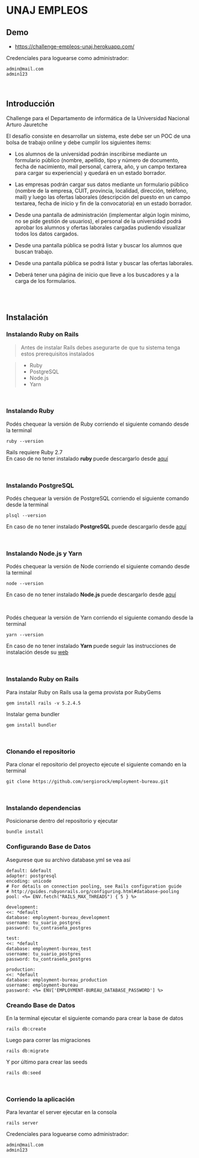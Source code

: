 # UNAJ EMPLEOS

## Demo

* https://challenge-empleos-unaj.herokuapp.com/

Credenciales para loguearse como administrador:
  ```
  admin@mail.com
  admin123
  ```

<br>

## Introducción

Challenge para el Departamento de informática de la Universidad Nacional Arturo Jauretche

El desafío consiste en desarrollar un sistema, este debe ser un POC de una bolsa de trabajo online y debe cumplir los siguientes items:

  * Los alumnos de la universidad podrán inscribirse mediante un formulario público (nombre, apellido, tipo y número de documento, fecha de nacimiento, mail personal, carrera, año, y un campo textarea para cargar su experiencia) y quedará en un estado borrador.

  * Las empresas podrán cargar sus datos mediante un formulario público (nombre de la empresa, CUIT, provincia, localidad, dirección, teléfono, mail) y luego las ofertas laborales (descripción del puesto en un campo textarea, fecha de inicio y fin de la convocatoria) en un estado borrador.

  * Desde una pantalla de administración (implementar algún login mínimo, no se pide gestión de usuarios), el personal de la universidad podrá aprobar los alumnos y ofertas laborales cargadas pudiendo visualizar todos los datos cargados.

  * Desde una pantalla pública se podrá listar y buscar los alumnos que buscan trabajo.

  * Desde una pantalla pública se podrá listar y buscar las ofertas laborales.

  * Deberá tener una página de inicio que lleve a los buscadores y a la carga de los formularios.


<br><br>

## Instalación

### Instalando Ruby on Rails
  >Antes de instalar Rails debes asegurarte de que tu sistema tenga estos prerequisitos instalados

  >* Ruby
  >* PostgreSQL
  >* Node.js
  >* Yarn

<br>

### Instalando Ruby
  Podés chequear la versión de Ruby corriendo el siguiente comando desde la terminal
  ```
  ruby --version
  ```

  Rails requiere Ruby 2.7 <br>
  En caso de no tener instalado <b> ruby </b> puede descargarlo desde [aquí](https://www.ruby-lang.org/en/news/2018/10/18/ruby-2-5-3-released/)

<br>

### Instalando PostgreSQL
  Podés chequear la versión de PostgreSQL corriendo el siguiente comando desde la terminal
  ```
  plsql --version
  ```

  En caso de no tener instalado <b> PostgreSQL </b> puede descargarlo desde [aquí](https://www.postgresql.org/download/)

<br>

### Instalando Node.js y Yarn
  Podés chequear la versión de Node corriendo el siguiente comando desde la terminal
  ```
  node --version
  ```

  En caso de no tener instalado <b> Node.js </b> puede descargarlo desde [aquí](https://nodejs.org/es/download/)

  <br>

  Podés chequear la versión de Yarn corriendo el siguiente comando desde la terminal
  ```
  yarn --version
  ```

  En caso de no tener instalado <b> Yarn </b> puede seguir las instrucciones de instalación desde su [web](https://classic.yarnpkg.com/en/docs/install)


<br>

### Instalando Ruby on Rails
  Para instalar Ruby on Rails usa la gema provista por RubyGems
   ```
  gem install rails -v 5.2.4.5
  ```

  Instalar gema bundler
  ```
  gem install bundler
  ```

<br>

### Clonando el repositorio
  Para clonar el repositorio del proyecto ejecute el siguiente comando en la terminal
   ```
  git clone https://github.com/sergiorock/employment-bureau.git
  ```

<br>

### Instalando dependencias
  Posicionarse dentro del repositorio y ejecutar
  ```
  bundle install
  ```

### Configurando Base de Datos
  Asegurese que su archivo database.yml se vea así

  ```
  default: &default
  adapter: postgresql
  encoding: unicode
  # For details on connection pooling, see Rails configuration guide
  # http://guides.rubyonrails.org/configuring.html#database-pooling
  pool: <%= ENV.fetch("RAILS_MAX_THREADS") { 5 } %>

development:
  <<: *default
  database: employment-bureau_development
  username: tu_suario_postgres
  password: tu_contraseña_postgres

test:
  <<: *default
  database: employment-bureau_test
  username: tu_suario_postgres
  password: tu_contraseña_postgres

production:
  <<: *default
  database: employment-bureau_production
  username: employment-bureau
  password: <%= ENV['EMPLOYMENT-BUREAU_DATABASE_PASSWORD'] %>
  ```

### Creando Base de Datos
En la terminal ejecutar el siguiente comando para crear la base de datos
```
rails db:create
```

Luego para correr las migraciones
```
rails db:migrate
```

Y por último para crear las seeds
```
rails db:seed
```

<br>

### Corriendo la aplicación
Para levantar el server ejecutar en la consola
```
rails server
```

  Credenciales para loguearse como administrador:
  ```
  admin@mail.com
  admin123
  ```

